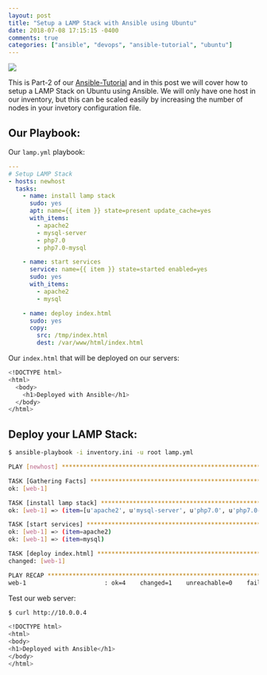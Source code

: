 ```yaml
---
layout: post
title: "Setup a LAMP Stack with Ansible using Ubuntu"
date: 2018-07-08 17:15:15 -0400
comments: true
categories: ["ansible", "devops", "ansible-tutorial", "ubuntu"]
---
```


![](https://res.cloudinary.com/rbekker/image/upload/v1531083331/ansible_tojf8l.png)

This is Part-2 of our [Ansible-Tutorial](http://blog.ruanbekker.com/blog/categories/ansible-tutorial) and in this post we will cover how to setup a LAMP Stack on Ubuntu using Ansible. We will only have one host in our inventory, but this can be scaled easily by increasing the number of nodes in your invetory configuration file.

## Our Playbook:

Our `lamp.yml` playbook:

```yml lamp.yml
---
# Setup LAMP Stack
- hosts: newhost
  tasks:
    - name: install lamp stack
      sudo: yes
      apt: name={{ item }} state=present update_cache=yes
      with_items:
        - apache2
        - mysql-server
        - php7.0
        - php7.0-mysql

    - name: start services
      service: name={{ item }} state=started enabled=yes
      sudo: yes
      with_items:
        - apache2
        - mysql

    - name: deploy index.html
      sudo: yes
      copy:
        src: /tmp/index.html
        dest: /var/www/html/index.html
```

Our `index.html` that will be deployed on our servers:

```bash /tmp/index.html
<!DOCTYPE html>
<html>
  <body>
    <h1>Deployed with Ansible</h1>
  </body>
</html>
```

## Deploy your LAMP Stack:

```bash
$ ansible-playbook -i inventory.ini -u root lamp.yml

PLAY [newhost] ***************************************************************************************************************************

TASK [Gathering Facts] *******************************************************************************************************************
ok: [web-1]

TASK [install lamp stack] ****************************************************************************************************************
ok: [web-1] => (item=[u'apache2', u'mysql-server', u'php7.0', u'php7.0-mysql'])

TASK [start services] ********************************************************************************************************************
ok: [web-1] => (item=apache2)
ok: [web-1] => (item=mysql)

TASK [deploy index.html] *****************************************************************************************************************
changed: [web-1]

PLAY RECAP *******************************************************************************************************************************
web-1                      : ok=4    changed=1    unreachable=0    failed=0
```

Test our web server:

```bash
$ curl http://10.0.0.4

<!DOCTYPE html>
<html>
<body>
<h1>Deployed with Ansible</h1>
</body>
</html>
```
